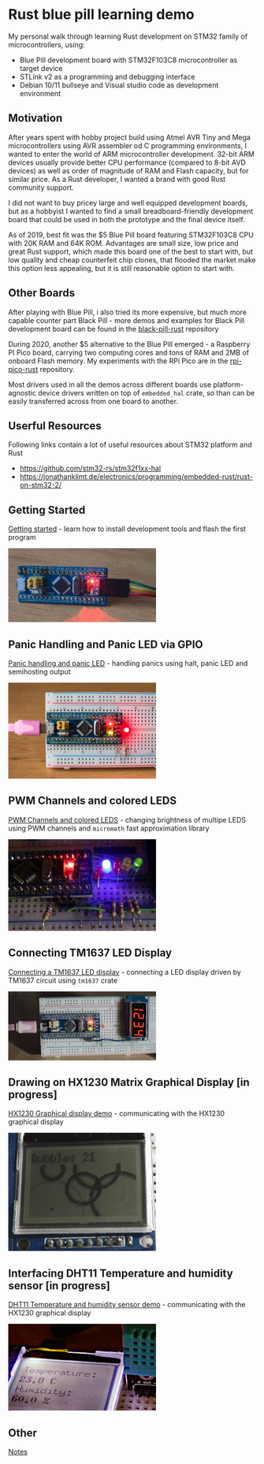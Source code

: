 # Rust blue pill learning demo

My personal walk through learning Rust development on STM32 family of microcontrollers, using:

 - Blue Pill development board with STM32F103C8 microcontroller as target device
 - STLink v2 as a programming and debugging interface
 - Debian 10/11 bullseye and Visual studio code as development environment

## Motivation

After years spent with hobby project build using Atmel AVR Tiny and Mega
microcontrollers using AVR assembler od C programming environments, I wanted
to enter the world of ARM microcontroller development. 32-bit ARM devices usually
provide better CPU performance (compared to 8-bit AVD devices) as well as order
of magnitude of RAM and Flash capacity, but for similar price. As a Rust
developer, I wanted a brand with good Rust community support.

I did not want to buy pricey large and well equipped development boards,
but as a hobbyist I wanted to find a small breadboard-friendly development
board that could be used in both the prototype and the final device itself.

As of 2019, best fit was the $5 Blue Pill board featuring STM32F103C8 CPU
with 20K RAM and 64K ROM. Advantages are small size, low price and great Rust
support, which made this board one of the best to start with, but low
quality and cheap counterfeit chip clones, that flooded the market make this
option less appealing, but it is still reasonable option to start with.

## Other Boards

After playing with Blue Pill, i also tried its more expensive, but much more
capable counter part Black Pill - more demos and examples for Black
Pill development board can be found in the
[black-pill-rust](https://github.com/viktorchvatal/black-pill-rust) repository

During 2020, another $5 alternative to the Blue Pill emerged - a Raspberry PI
Pico board, carrying two computing cores and tons of RAM and 2MB of onboard Flash
memory. My experiments with the RPi Pico are in the [rpi-pico-rust](https://github.com/viktorchvatal/rpi-pico-rust) repository.

Most drivers used in all the demos across different boards use platform-agnostic
device drivers written on top of `embedded_hal` crate, so than can be easily
transferred across from one board to another.

## Userful Resources

Following links contain a lot of useful resources about STM32 platform and Rust

 - https://github.com/stm32-rs/stm32f1xx-hal
 - https://jonathanklimt.de/electronics/programming/embedded-rust/rust-on-stm32-2/

## Getting Started

[Getting started](doc/getting_started.md) - learn how to install
development tools and flash the first program

![stlink v2 photo](https://raw.githubusercontent.com/viktorchvatal/blue-pill-rust-assets/master/intro/blinking-small.gif)

## Panic Handling and Panic LED via GPIO

[Panic handling and panic LED](doc/panic_handling.md) - handling panics
using halt, panic LED and semihosting output

![Panic LED ON](https://raw.githubusercontent.com/viktorchvatal/blue-pill-rust-assets/master/panic-handling/panic-led-on-small.jpg)

## PWM Channels and colored LEDS

[PWM Channels and colored LEDS](doc/pwm_channels.md) - changing brightness
of multipe LEDS using PWM channels and `micromath` fast approximation library

![PWM LEDs](https://raw.githubusercontent.com/viktorchvatal/blue-pill-rust-assets/master/pwm-channels/pwm-leds-small.gif)

## Connecting TM1637 LED Display

[Connecting a TM1637 LED display](doc/display_tm1637.md) - connecting a LED
display driven by TM1637 circuit using `tm1637` crate

![LED Display connected](https://raw.githubusercontent.com/viktorchvatal/blue-pill-rust-assets/master/display-tm1637/connected-display-small.jpg)

## Drawing on HX1230 Matrix Graphical Display [in progress]

[HX1230 Graphical display demo](doc/display_hx1230.md) - communicating
with the HX1230 graphical display

![HX1230 Display](https://raw.githubusercontent.com/viktorchvatal/blue-pill-rust-assets/master/display-hx1230/hx1230-small.gif)

## Interfacing DHT11 Temperature and humidity sensor [in progress]

[DHT11 Temperature and humidity sensor demo](doc/temperature-dht11.md) - communicating
with the HX1230 graphical display

![HX1230 Display](https://raw.githubusercontent.com/viktorchvatal/blue-pill-rust-assets/master/temperature-dht11/dht11-small.jpg)

## Other

[Notes](doc/notes.md)